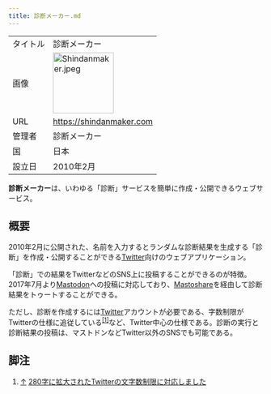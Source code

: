 ```yaml
---
title: 診断メーカー.md
---
```

<div>

|          |                                                                                                                                                                                                                                                                                                                                    |
|----------|------------------------------------------------------------------------------------------------------------------------------------------------------------------------------------------------------------------------------------------------------------------------------------------------------------------------------------|
| タイトル | 診断メーカー                                                                                                                                                                                                                                                                                                                       |
| 画像     | [<img src="/images/thumb/2/2c/Shindanmaker.jpeg/120px-Shindanmaker.jpeg" srcset="/images/thumb/2/2c/Shindanmaker.jpeg/180px-Shindanmaker.jpeg 1.5x, /images/thumb/2/2c/Shindanmaker.jpeg/240px-Shindanmaker.jpeg 2x" width="120" height="120" alt="Shindanmaker.jpeg" />](/%E3%83%95%E3%82%A1%E3%82%A4%E3%83%AB:Shindanmaker.jpeg) |
| URL      | <a href="https://shindanmaker.com" rel="nofollow">https://shindanmaker.com</a>                                                                                                                                                                                                                                                     |
| 管理者   | 診断メーカー                                                                                                                                                                                                                                                                                                                       |
| 国       | 日本                                                                                                                                                                                                                                                                                                                               |
| 設立日   | 2010年2月                                                                                                                                                                                                                                                                                                                          |

  
**診断メーカー**は、いわゆる「診断」サービスを簡単に作成・公開できるウェブサービス。

## 概要

2010年2月に公開された、名前を入力するとランダムな診断結果を生成する「診断」を作成・公開することができる[Twitter](/Twitter "Twitter")向けのウェブアプリケーション。

「診断」での結果をTwitterなどのSNS上に投稿することができるのが特徴。2017年7月より[Mastodon](/%E3%83%9E%E3%82%B9%E3%83%88%E3%83%89%E3%83%B3 "マストドン")への投稿に対応しており、[Mastoshare](/%E3%82%BD%E3%83%BC%E3%82%B7%E3%83%A3%E3%83%AB%E3%83%9C%E3%82%BF%E3%83%B3 "ソーシャルボタン")を経由して診断結果をトゥートすることができる。

ただし、診断を作成するには[Twitter](/Twitter "Twitter")アカウントが必要である、字数制限がTwitterの仕様に追従している<sup>[\[1\]](#cite_note-1)</sup>など、Twitter中心の仕様である。診断の実行と診断結果の投稿は、マストドンなどTwitter以外のSNSでも可能である。

## 脚注

<div>

1.  [↑](#cite_ref-1) <a href="https://shindanmaker.blogspot.jp/2017/12/twitter280.html" rel="nofollow">280字に拡大されたTwitterの文字数制限に対応しました</a>

</div>

</div>
